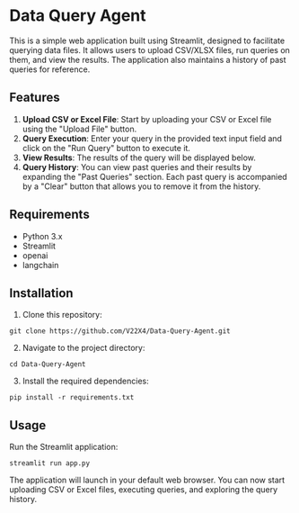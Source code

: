 
# Data Query Agent

This is a simple web application built using Streamlit, designed to facilitate querying data files. It allows users to upload CSV/XLSX files, run queries on them, and view the results. The application also maintains a history of past queries for reference.

## Features

1. **Upload CSV or Excel File**: Start by uploading your CSV or Excel file using the "Upload File" button.
2. **Query Execution**: Enter your query in the provided text input field and click on the "Run Query" button to execute it.
3. **View Results**: The results of the query will be displayed below.
4. **Query History**: You can view past queries and their results by expanding the "Past Queries" section. Each past query is accompanied by a "Clear" button that allows you to remove it from the history.
   

## Requirements

- Python 3.x
- Streamlit
- openai
- langchain

## Installation

1. Clone this repository:

```
git clone https://github.com/V22X4/Data-Query-Agent.git
```

2. Navigate to the project directory:

```
cd Data-Query-Agent
```

3. Install the required dependencies:

```
pip install -r requirements.txt
```

## Usage

Run the Streamlit application:

```
streamlit run app.py
```

The application will launch in your default web browser. You can now start uploading CSV or Excel files, executing queries, and exploring the query history.

